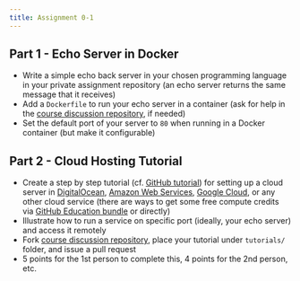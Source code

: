 ```yaml
---
title: Assignment 0-1
---
```


## Part 1 - Echo Server in Docker

* Write a simple echo back server in your chosen programming language in your private assignment repository (an echo server returns the same message that it receives)
* Add a `Dockerfile` to run your echo server in a container (ask for help in the [course discussion repository](https://github.com/cs531-f19/discussions), if needed)
* Set the default port of your server to `80` when running in a Docker container (but make it configurable)

## Part 2 - Cloud Hosting Tutorial

* Create a step by step tutorial (cf. [GitHub tutorial](/slides/lecture-01-github.pdf)) for setting up a cloud server in [DigitalOcean](https://www.digitalocean.com/), [Amazon Web Services](https://aws.amazon.com/), [Google Cloud](https://cloud.google.com/), or any other cloud service (there are ways to get some free compute credits via [GitHub Education bundle](https://education.github.com/students) or directly)
* Illustrate how to run a service on specific port (ideally, your echo server) and access it remotely
* Fork [course discussion repository](https://github.com/cs531-f19/discussions), place your tutorial under `tutorials/` folder, and issue a pull request
* 5 points for the 1st person to complete this, 4 points for the 2nd person, etc.
